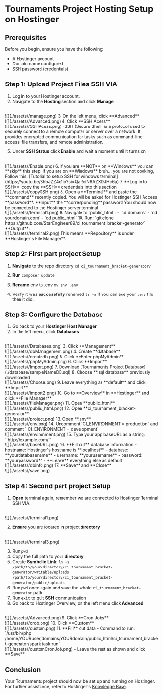 # Tournaments Project Hosting Setup on Hostinger

## Prerequisites

Before you begin, ensure you have the following:
- A Hostinger account
- Domain name configured
- SSH password (credentials)

## Step 1: Upload Project Files SSH VIA

1. Log in to your Hostinger account.
2. Navigate to the **Hosting** section and click **Manage** 
<br>
![](./assets//manage.png)
3. On the left menu, click **Advanced**
<br>
![](./assets//Advanced.png)
4. Click **SSH Acess**
<br>
![](./assets//SSHAcess.png)
-SSH (Secure Shell) is a protocol used to securely connect to a remote computer or server over a network. It provides encrypted communication for tasks such as command-line access, file transfers, and remote administration.

5. Under **SSH Status** click **Enable** and wait a moment until it turns on
<br>
![](./assets//Enable.png)
6. If you are **NOT** on **Windows** you can **skip** this step. If you are on **Windows** bruh... you are not cooking,
Follow this:
[Tutorial to setup SSH for windows terminal](https://youtu.be/3hbJZZ4c1io?si=QaRciN6AZXDJHc6a)
7. **Log in to SSH**, copy the **SSH** credentials into this section
<br>
![](./assets//copySSH.png)
8. Open a **Terminal** and paste the **command** recently copied. You will be asked for Hostinger SSH Access  **password**. **Input** the **corresponding** password
You should now be connected to the Hostinger server terminal 
<br>
![](./assets//terminal1.png)
9. Navigate to `public_html`.
- `cd domains`
-  `cd yourdomain.com`
- `cd public_html`
10. Run: `git clone https://github.com/StarEngineer89/ci_tournament_bracket-generator` **Output**: 
<br>
![](./assets//terminal2.png)
This means **Repository** is under **Hostinger's File Manager**.

## Step 2: First part project Setup

1. **Navigate** to the repo directory `cd ci_tournament_bracket-generator/`

2. **Run** `composer update`

3. **Rename** env to .env `mv env .env`

4. Verify it was **successfully**  renamed `ls -a` if you can see your `.env` file then it did.

## Step 3: Configure the Database

1. Go back to your **Hostinger Host Manager** 
2. In the left menu, click **Databases**
<br>
![](./assets//Databases.png)
3. Click **Management**
<br>
![](./assets//dbManagement.png)
4. Create **database**
<br>
![](./assets//createdb.png)
5. Click **Enter phpMyAdmin**
<br>
![](./assets//phpMyAdmin.png)
6. Click **Import**
<br>
![](./assets//Import.png)
7. Download [Tournaments Project Database](./database/sampleNameDB.sql)
8. Choose **.sql database** previously downloaded
<br>
![](./assets//Choose.png)
9. Leave everything as **default** and click **Import**
<br>
![](./assets//import2.png)
10. Go to **Overview** in **Hostinger** and click **File Manager** 
<br>
![](./assets//fileManager.png)
11. Open **public_html**
<br>
![](./assets//public_html.png)
12. Open **ci_tournament_bracket-generator**
<br>
![](./assets//project.png)
13. Open **.env**
<br>
![](./assets//env.png)
14. Uncomment `CI_ENVIRONMENT = production` and comment ` CI_ENVIRONMENT = development`
<br>
![](./assets//environment.png)
15. Type your app baseURL as a string: `'http://example.com/'`
<br>
![](./assets//baseURL.png)
16. **Fill out** database information
- hostname: Hostinger's hostname is **localhost**
- database: **yourdatabasename**
- username: **yourusername**
- password: **yourpassword**
- **Leave** everything else as default
<br>
![](./assets//dbinfo.png)
17. **Save** and **Close**
<br>
![](./assets//save.png)

## Step 4: Second part project Setup

1. **Open** terminal again, remember we are connected to Hostinger Terminal SSH VIA. 
<br>
![](./assets//terminal1.png)

2. **Ensure** you are located **in** project **directory**
<br>
![](./assets//terminal3.png)

3. Run `pwd`
4. Copy the full path to your **directory**
5. Create **Symbolic Link**: `ln -s /path/to/your/directory/ci_tournament_bracket-generator/writable/uploads /path/to/your/directory/ci_tournament_bracket-generator/public/uploads`
6. Run `pwd` once again and save the whole `ci_tournament_bracket-generator` path
7. Run `exit` to quit **SSH** communication
8. Go back to Hostinger Overview, on the left menu click **Advanced**
<br>
![](./assets//Advanced.png)
9. Click **Cron Jobs**
<br>
![](./assets//crob.png)
10. Click **Custom**
<br>
![](./assets//custom.png)
11. **Fill** out data
- Command to run: `/usr/bin/php /home/YOURuser/domains/YOURdomain/public_html/ci_tournament_bracket-generator/spark task:run`
<br>
![](./assets//customCronJob.png)
- Leave the rest as shown and click **Save**

## Conclusion

Your Tournaments project should now be set up and running on Hostinger. For further assistance, refer to Hostinger's [Knowledge Base](https://www.hostinger.com/tutorials/).
